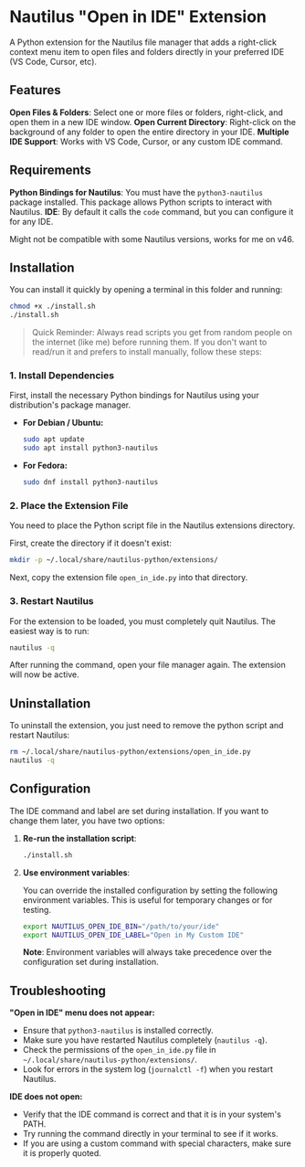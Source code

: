 # Nautilus "Open in IDE" Extension

A Python extension for the Nautilus file manager that adds a right-click context menu item to open files and folders directly in your preferred IDE (VS Code, Cursor, etc).

## Features

**Open Files & Folders**: Select one or more files or folders, right-click, and open them in a new IDE window.
**Open Current Directory**: Right-click on the background of any folder to open the entire directory in your IDE.
**Multiple IDE Support**: Works with VS Code, Cursor, or any custom IDE command.

## Requirements

**Python Bindings for Nautilus**: You must have the `python3-nautilus` package installed. This package allows Python scripts to interact with Nautilus.
**IDE**: By default it calls the `code` command, but you can configure it for any IDE.

Might not be compatible with some Nautilus versions, works for me on v46.

## Installation

You can install it quickly by opening a terminal in this folder and running:

```bash
chmod +x ./install.sh
./install.sh
```

> Quick Reminder: Always read scripts you get from random people on the internet (like me) before running them.
> If you don't want to read/run it and prefers to install manually, follow these steps:

### 1. Install Dependencies

First, install the necessary Python bindings for Nautilus using your distribution's package manager.

- **For Debian / Ubuntu:**

  ```bash
  sudo apt update
  sudo apt install python3-nautilus
  ```

- **For Fedora:**

  ```bash
  sudo dnf install python3-nautilus
  ```

### 2. Place the Extension File

You need to place the Python script file in the Nautilus extensions directory.

First, create the directory if it doesn't exist:

```bash
mkdir -p ~/.local/share/nautilus-python/extensions/
```

Next, copy the extension file `open_in_ide.py` into that directory.

### 3. Restart Nautilus

For the extension to be loaded, you must completely quit Nautilus. The easiest way is to run:

```bash
nautilus -q
```

After running the command, open your file manager again. The extension will now be active.

## Uninstallation

To uninstall the extension, you just need to remove the python script and restart Nautilus:

```bash
rm ~/.local/share/nautilus-python/extensions/open_in_ide.py
nautilus -q
```

## Configuration

The IDE command and label are set during installation. If you want to change them later, you have two options:

1.  **Re-run the installation script**:

    ```bash
    ./install.sh
    ```

2.  **Use environment variables**:

    You can override the installed configuration by setting the following environment variables. This is useful for temporary changes or for testing.

    ```bash
    export NAUTILUS_OPEN_IDE_BIN="/path/to/your/ide"
    export NAUTILUS_OPEN_IDE_LABEL="Open in My Custom IDE"
    ```

    **Note**: Environment variables will always take precedence over the configuration set during installation.

## Troubleshooting

**"Open in IDE" menu does not appear:**

- Ensure that `python3-nautilus` is installed correctly.
- Make sure you have restarted Nautilus completely (`nautilus -q`).
- Check the permissions of the `open_in_ide.py` file in `~/.local/share/nautilus-python/extensions/`.
- Look for errors in the system log (`journalctl -f`) when you restart Nautilus.

**IDE does not open:**

- Verify that the IDE command is correct and that it is in your system's PATH.
- Try running the command directly in your terminal to see if it works.
- If you are using a custom command with special characters, make sure it is properly quoted.
